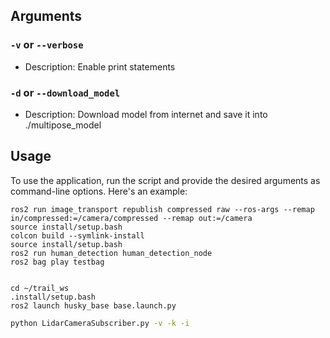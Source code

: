 
## Arguments

### `-v` or `--verbose`

- Description: Enable print statements

### `-d` or `--download_model`

- Description: Download model from internet and save it into ./multipose_model

## Usage

To use the application, run the script and provide the desired arguments as command-line options. Here's an example:
```
ros2 run image_transport republish compressed raw --ros-args --remap in/compressed:=/camera/compressed --remap out:=/camera
source install/setup.bash 
colcon build --symlink-install
source install/setup.bash
ros2 run human_detection human_detection_node
ros2 bag play testbag


cd ~/trail_ws
.install/setup.bash
ros2 launch husky_base base.launch.py
```

```bash
python LidarCameraSubscriber.py -v -k -i
```
